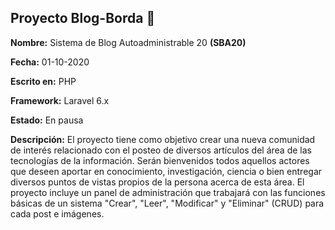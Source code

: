 ## Proyecto Blog-Borda 📃

**Nombre:** Sistema de Blog Autoadministrable 20 **(SBA20)**

**Fecha:** 01-10-2020

**Escrito en:** PHP

**Framework:** Laravel 6.x

**Estado:** En pausa

**Descripción:** El proyecto tiene como objetivo crear una nueva comunidad de interés relacionado con el posteo de diversos artículos del área de las tecnologías de la información. Serán bienvenidos todos aquellos actores que deseen aportar en conocimiento, investigación, ciencia o bien entregar diversos puntos de vistas propios de la persona acerca de esta área. El proyecto incluye un panel de administración que trabajará con las funciones básicas de un sistema "Crear", "Leer", "Modificar" y "Eliminar" (CRUD) para cada post e imágenes.
